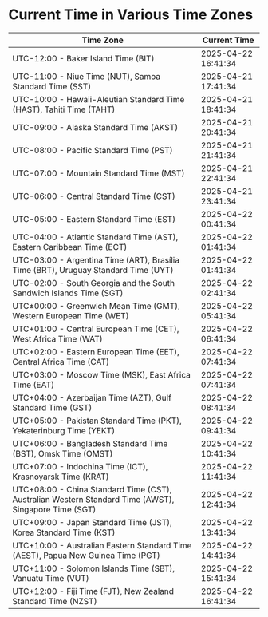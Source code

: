 # Current Time in Various Time Zones

| Time Zone | Current Time |
|-----------|--------------|
| UTC-12:00 - Baker Island Time (BIT) | 2025-04-22 16:41:34 |
| UTC-11:00 - Niue Time (NUT), Samoa Standard Time (SST) | 2025-04-21 17:41:34 |
| UTC-10:00 - Hawaii-Aleutian Standard Time (HAST), Tahiti Time (TAHT) | 2025-04-21 18:41:34 |
| UTC-09:00 - Alaska Standard Time (AKST) | 2025-04-21 20:41:34 |
| UTC-08:00 - Pacific Standard Time (PST) | 2025-04-21 21:41:34 |
| UTC-07:00 - Mountain Standard Time (MST) | 2025-04-21 22:41:34 |
| UTC-06:00 - Central Standard Time (CST) | 2025-04-21 23:41:34 |
| UTC-05:00 - Eastern Standard Time (EST) | 2025-04-22 00:41:34 |
| UTC-04:00 - Atlantic Standard Time (AST), Eastern Caribbean Time (ECT) | 2025-04-22 01:41:34 |
| UTC-03:00 - Argentina Time (ART), Brasília Time (BRT), Uruguay Standard Time (UYT) | 2025-04-22 01:41:34 |
| UTC-02:00 - South Georgia and the South Sandwich Islands Time (SGT) | 2025-04-22 02:41:34 |
| UTC±00:00 - Greenwich Mean Time (GMT), Western European Time (WET) | 2025-04-22 05:41:34 |
| UTC+01:00 - Central European Time (CET), West Africa Time (WAT) | 2025-04-22 06:41:34 |
| UTC+02:00 - Eastern European Time (EET), Central Africa Time (CAT) | 2025-04-22 07:41:34 |
| UTC+03:00 - Moscow Time (MSK), East Africa Time (EAT) | 2025-04-22 07:41:34 |
| UTC+04:00 - Azerbaijan Time (AZT), Gulf Standard Time (GST) | 2025-04-22 08:41:34 |
| UTC+05:00 - Pakistan Standard Time (PKT), Yekaterinburg Time (YEKT) | 2025-04-22 09:41:34 |
| UTC+06:00 - Bangladesh Standard Time (BST), Omsk Time (OMST) | 2025-04-22 10:41:34 |
| UTC+07:00 - Indochina Time (ICT), Krasnoyarsk Time (KRAT) | 2025-04-22 11:41:34 |
| UTC+08:00 - China Standard Time (CST), Australian Western Standard Time (AWST), Singapore Time (SGT) | 2025-04-22 12:41:34 |
| UTC+09:00 - Japan Standard Time (JST), Korea Standard Time (KST) | 2025-04-22 13:41:34 |
| UTC+10:00 - Australian Eastern Standard Time (AEST), Papua New Guinea Time (PGT) | 2025-04-22 14:41:34 |
| UTC+11:00 - Solomon Islands Time (SBT), Vanuatu Time (VUT) | 2025-04-22 15:41:34 |
| UTC+12:00 - Fiji Time (FJT), New Zealand Standard Time (NZST) | 2025-04-22 16:41:34 |
